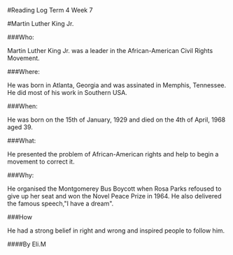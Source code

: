 #Reading Log Term 4 Week 7

#Martin Luther King Jr.

###Who:

Martin Luther King Jr. was a leader in the African-American Civil Rights Movement. 

###Where:

He was born in Atlanta, Georgia and was assinated in Memphis, Tennessee. He did most of his work in Southern USA.

###When:

He was born on the 15th of January, 1929 and died on the 4th of April, 1968 aged 39.

###What:

He presented the problem of African-American rights and help to begin a movement to correct it.

###Why:

He organised the Montgomerey Bus Boycott when Rosa Parks refoused to give up her seat and won the Novel Peace Prize in 1964. He also delivered the famous speech,"I have a dream".

###How 

He had a strong belief in right and wrong and inspired people to follow him.

####By Eli.M
